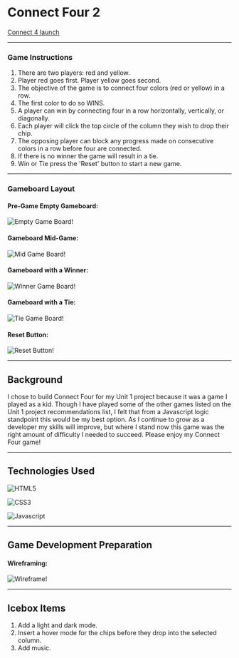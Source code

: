 # Connect Four 2
[Connect 4 launch](https://danrich-connect-four.surge.sh)

***

### Game Instructions 
1. There are two players: red and yellow.
2. Player red goes first. Player yellow goes second.
3. The objective of the game is to connect four colors (red or yellow) in a row. 
4. The first color to do so WINS. 
5. A player can win by connecting four in a row horizontally, vertically, or diagonally. 
6. Each player will click the top circle of the column they wish to drop their chip.
7. The opposing player can block any progress made on consecutive colors in a row before four are connected.
8. If there is no winner the game will result in a tie.
9. Win or Tie press the 'Reset' button to start a new game.

***

### Gameboard Layout
#### Pre-Game Empty Gameboard:

![Empty Game Board!](/assets/empty-game-board.png "Empty Board")

#### Gameboard Mid-Game:

![Mid Game Board!](/assets/mid-game-board.png "Mid Game Board")

#### Gameboard with a Winner:

![Winner Game Board!](/assets/red-wins.png "Winner Game Board")

#### Gameboard with a Tie:

![Tie Game Board!](/assets/game-tie.png "Tie Game Board")

#### Reset Button:

![Reset Button!](/assets/reset-button.png "Reset Button")

***

## Background
I chose to build Connect Four for my Unit 1 project because it was a game I played as a kid. Though I have played some of the other games listed on the Unit 1 project recommendations list, I felt that from a Javascript logic standpoint this would be my best option. As I continue to grow as a developer my skills will improve, but where I stand now this game was the right amount of difficulty I needed to succeed. Please enjoy my Connect Four game!

***

## Technologies Used
![HTML5](https://img.shields.io/badge/HTML5-E34F26?style=for-the-badge&logo=html5&logoColor=white)

![CSS3](https://img.shields.io/badge/CSS3-1572B6?style=for-the-badge&logo=css3&logoColor=white)

![Javascript](https://img.shields.io/badge/JavaScript-F7DF1E?style=for-the-badge&logo=javascript&logoColor=black)

***

## Game Development Preparation

#### Wireframing:

![Wireframe!](/assets/connect-four-wireframe.png "Wireframe")

***

## Icebox Items
1. Add a light and dark mode.
2. Insert a hover mode for the chips before they drop into the selected column.
3. Add music.